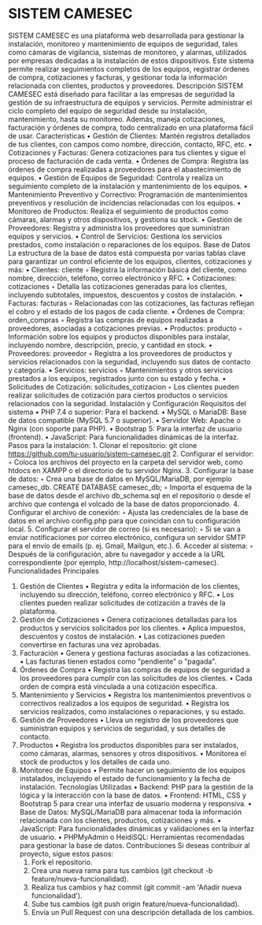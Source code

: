 
# SISTEM CAMESEC
SISTEM CAMESEC es una plataforma web desarrollada para gestionar la instalación, monitoreo y mantenimiento de equipos de seguridad, tales como cámaras de vigilancia, sistemas de monitoreo, y alarmas, utilizados por empresas dedicadas a la instalación de estos dispositivos. Este sistema permite realizar seguimientos completos de los equipos, registrar órdenes de compra, cotizaciones y facturas, y gestionar toda la información relacionada con clientes, productos y proveedores.
Descripción
SISTEM CAMESEC está diseñado para facilitar a las empresas de seguridad la gestión de su infraestructura de equipos y servicios. Permite administrar el ciclo completo del equipo de seguridad desde su instalación, mantenimiento, hasta su monitoreo. Además, maneja cotizaciones, facturación y órdenes de compra, todo centralizado en una plataforma fácil de usar.
Características
    • Gestión de Clientes: Mantén registros detallados de tus clientes, con campos como nombre, dirección, contacto, RFC, etc.
    • Cotizaciones y Facturas: Genera cotizaciones para tus clientes y sigue el proceso de facturación de cada venta.
    • Órdenes de Compra: Registra las órdenes de compra realizadas a proveedores para el abastecimiento de equipos.
    • Gestión de Equipos de Seguridad: Controla y realiza un seguimiento completo de la instalación y mantenimiento de los equipos.
    • Mantenimiento Preventivo y Correctivo: Programación de mantenimientos preventivos y resolución de incidencias relacionadas con los equipos.
    • Monitoreo de Productos: Realiza el seguimiento de productos como cámaras, alarmas y otros dispositivos, y gestiona su stock.
    • Gestión de Proveedores: Registra y administra los proveedores que suministran equipos y servicios.
    • Control de Servicios: Gestiona los servicios prestados, como instalación o reparaciones de los equipos.
Base de Datos
La estructura de la base de datos está compuesta por varias tablas clave para garantizar un control eficiente de los equipos, clientes, cotizaciones y más:
    • Clientes: cliente
        ◦ Registra la información básica del cliente, como nombre, dirección, teléfono, correo electrónico y RFC.
    • Cotizaciones: cotizaciones
        ◦ Detalla las cotizaciones generadas para los clientes, incluyendo subtotales, impuestos, descuentos y costos de instalación.
    • Facturas: facturas
        ◦ Relacionadas con las cotizaciones, las facturas reflejan el cobro y el estado de los pagos de cada cliente.
    • Órdenes de Compra: orden_compras
        ◦ Registra las compras de equipos realizadas a proveedores, asociadas a cotizaciones previas.
    • Productos: producto
        ◦ Información sobre los equipos y productos disponibles para instalar, incluyendo nombre, descripción, precio, y cantidad en stock.
    • Proveedores: proveedor
        ◦ Registra a los proveedores de productos y servicios relacionados con la seguridad, incluyendo sus datos de contacto y categoría.
    • Servicios: servicios
        ◦ Mantenimientos y otros servicios prestados a los equipos, registrados junto con su estado y fecha.
    • Solicitudes de Cotización: solicitudes_cotizacion
        ◦ Los clientes pueden realizar solicitudes de cotización para ciertos productos o servicios relacionados con la seguridad.
Instalación y Configuración
Requisitos del sistema
    • PHP 7.4 o superior: Para el backend.
    • MySQL o MariaDB: Base de datos compatible (MySQL 5.7 o superior).
    • Servidor Web: Apache o Nginx (con soporte para PHP).
    • Bootstrap 5: Para la interfaz de usuario (frontend).
    • JavaScript: Para funcionalidades dinámicas de la interfaz.
Pasos para la instalación:
    1. Clonar el repositorio:
       git clone https://github.com/tu-usuario/sistem-camesec.git
    2. Configurar el servidor:
        ◦ Coloca los archivos del proyecto en la carpeta del servidor web, como htdocs en XAMPP o el directorio de tu servidor Nginx.
    3. Configurar la base de datos:
        ◦ Crea una base de datos en MySQL/MariaDB, por ejemplo camesec_db.
       CREATE DATABASE camesec_db;
        ◦ Importa el esquema de la base de datos desde el archivo db_schema.sql en el repositorio o desde el archivo que contenga el volcado de la base de datos proporcionado.
    4. Configurar el archivo de conexión:
        ◦ Ajusta las credenciales de la base de datos en el archivo config.php para que coincidan con tu configuración local.
    5. Configurar el servidor de correo (si es necesario):
        ◦ Si se van a enviar notificaciones por correo electrónico, configura un servidor SMTP para el envío de emails (p. ej. Gmail, Mailgun, etc.).
    6. Acceder al sistema:
        ◦ Después de la configuración, abre tu navegador y accede a la URL correspondiente (por ejemplo, http://localhost/sistem-camesec).
Funcionalidades Principales
1. Gestión de Clientes
    • Registra y edita la información de los clientes, incluyendo su dirección, teléfono, correo electrónico y RFC.
    • Los clientes pueden realizar solicitudes de cotización a través de la plataforma.
2. Gestión de Cotizaciones
    • Genera cotizaciones detalladas para los productos y servicios solicitados por los clientes.
    • Aplica impuestos, descuentos y costos de instalación.
    • Las cotizaciones pueden convertirse en facturas una vez aprobadas.
3. Facturación
    • Genera y gestiona facturas asociadas a las cotizaciones.
    • Las facturas tienen estados como "pendiente" o "pagada".
4. Órdenes de Compra
    • Registra las compras de equipos de seguridad a los proveedores para cumplir con las solicitudes de los clientes.
    • Cada orden de compra está vinculada a una cotización específica.
5. Mantenimiento y Servicios
    • Registra los mantenimientos preventivos o correctivos realizados a los equipos de seguridad.
    • Registra los servicios realizados, como instalaciones o reparaciones, y su estado.
6. Gestión de Proveedores
    • Lleva un registro de los proveedores que suministran equipos y servicios de seguridad, y sus detalles de contacto.
7. Productos
    • Registra los productos disponibles para ser instalados, como cámaras, alarmas, sensores y otros dispositivos.
    • Monitorea el stock de productos y los detalles de cada uno.
8. Monitoreo de Equipos
    • Permite hacer un seguimiento de los equipos instalados, incluyendo el estado de funcionamiento y la fecha de instalación.
Tecnologías Utilizadas
    • Backend: PHP para la gestión de la lógica y la interacción con la base de datos.
    • Frontend: HTML, CSS y Bootstrap 5 para crear una interfaz de usuario moderna y responsiva.
    • Base de Datos: MySQL/MariaDB para almacenar toda la información relacionada con los clientes, productos, cotizaciones y más.
    • JavaScript: Para funcionalidades dinámicas y validaciones en la interfaz de usuario.
    • PHPMyAdmin o HeidiSQL: Herramientas recomendadas para gestionar la base de datos.
Contribuciones
Si deseas contribuir al proyecto, sigue estos pasos:
    1. Fork el repositorio.
    2. Crea una nueva rama para tus cambios (git checkout -b feature/nueva-funcionalidad).
    3. Realiza tus cambios y haz commit (git commit -am 'Añadir nueva funcionalidad').
    4. Sube tus cambios (git push origin feature/nueva-funcionalidad).
    5. Envía un Pull Request con una descripción detallada de los cambios.
